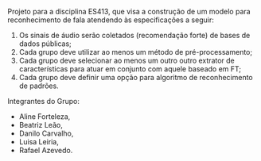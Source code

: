 Projeto para a disciplina ES413, que visa a construção de um modelo para reconhecimento de fala atendendo às especificações a seguir:
1. Os sinais de áudio serão coletados (recomendação forte) de bases de dados públicas;
2. Cada grupo deve utilizar ao menos um método de pré-processamento;
3. Cada grupo deve selecionar ao menos um outro outro extrator de características
para atuar em conjunto com aquele baseado em FT;
4. Cada grupo deve definir uma opção para algoritmo de reconhecimento de padrões.

Integrantes do Grupo:
- Aline Forteleza,
- Beatriz Leão,
- Danilo Carvalho,
- Luisa Leiria,
- Rafael Azevedo.
